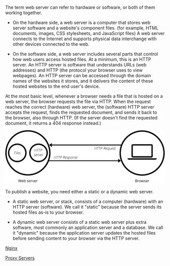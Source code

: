 The term web server can refer to hardware or software, or both of them working together.

* On the hardware side, a web server is a computer that stores web server software and a website's component files. (for example, HTML documents, images, CSS stylesheets, and JavaScript files) A web server connects to the Internet and supports physical data interchange with other devices connected to the web.

* On the software side, a web server includes several parts that control how web users access hosted files. At a minimum, this is an HTTP server. An HTTP server is software that understands URLs (web addresses) and HTTP (the protocol your browser uses to view webpages). An HTTP server can be accessed through the domain names of the websites it stores, and it delivers the content of these hosted websites to the end user's device.

At the most basic level, whenever a browser needs a file that is hosted on a web server, the browser requests the file via HTTP. When the request reaches the correct (hardware) web server, the (software) HTTP server accepts the request, finds the requested document, and sends it back to the browser, also through HTTP. (If the server doesn't find the requested document, it returns a 404 response instead.)

![](./web-server.svg)

To publish a website, you need either a static or a dynamic web server.

* A static web server, or stack, consists of a computer (hardware) with an HTTP server (software). We call it "static" because the server sends its hosted files as-is to your browser.

* A dynamic web server consists of a static web server plus extra software, most commonly an application server and a database. We call it "dynamic" because the application server updates the hosted files before sending content to your browser via the HTTP server.

[Nginx](./nginx.md)

[Proxy Servers](https://www.varonis.com/blog/what-is-a-proxy-server/)